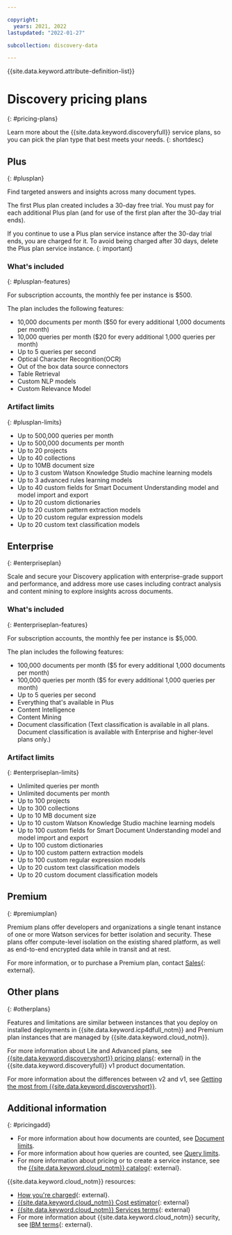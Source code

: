 ```yaml
---

copyright:
  years: 2021, 2022
lastupdated: "2022-01-27"

subcollection: discovery-data

---
```


{{site.data.keyword.attribute-definition-list}}

# Discovery pricing plans
{: #pricing-plans}

<!-- Learn more topic WDS -->
Learn more about the {{site.data.keyword.discoveryfull}} service plans, so you can pick the plan type that best meets your needs.
{: shortdesc}

## Plus
{: #plusplan}

Find targeted answers and insights across many document types.

The first Plus plan created includes a 30-day free trial.
You must pay for each additional Plus plan (and for use of the first plan after the 30-day trial ends).

If you continue to use a Plus plan service instance after the 30-day trial ends, you are charged for it. To avoid being charged after 30 days, delete the Plus plan service instance.
{: important}

### What's included
{: #plusplan-features}

For subscription accounts, the monthly fee per instance is $500.

The plan includes the following features:

-   10,000 documents per month ($50 for every additional 1,000 documents per month)
-   10,000 queries per month ($20 for every additional 1,000 queries per month)
-   Up to 5 queries per second
-   Optical Character Recognition(OCR)
-   Out of the box data source connectors
-   Table Retrieval
-   Custom NLP models
-   Custom Relevance Model

### Artifact limits
{: #plusplan-limits}

-   Up to 500,000 queries per month
-   Up to 500,000 documents per month
-   Up to 20 projects
-   Up to 40 collections
-   Up to 10MB document size
-   Up to 3 custom Watson Knowledge Studio machine learning models
-   Up to 3 advanced rules learning models
-   Up to 40 custom fields for Smart Document Understanding model and model import and export
-   Up to 20 custom dictionaries
-   Up to 20 custom pattern extraction models
-   Up to 20 custom regular expression models
-   Up to 20 custom text classification models

## Enterprise
{: #enterpriseplan}

Scale and secure your Discovery application with enterprise-grade support and performance, and address more use cases including contract analysis and content mining to explore insights across documents.

### What's included
{: #enterpriseplan-features}

For subscription accounts, the monthly fee per instance is $5,000.

The plan includes the following features:

-   100,000 documents per month ($5 for every additional 1,000 documents per month)
-   100,000 queries per month ($5 for every additional 1,000 queries per month)
-   Up to 5 queries per second
-   Everything that's available in Plus
-   Content Intelligence
-   Content Mining
-   Document classification (Text classification is available in all plans. Document classification is available with Enterprise and higher-level plans only.)

### Artifact limits
{: #enterpriseplan-limits}

-   Unlimited queries per month
-   Unlimited documents per month
-   Up to 100 projects
-   Up to 300 collections
-   Up to 10 MB document size
-   Up to 10 custom Watson Knowledge Studio machine learning models
-   Up to 100 custom fields for Smart Document Understanding model and model import and export
-   Up to 100 custom dictionaries
-   Up to 100 custom pattern extraction models
-   Up to 100 custom regular expression models
-   Up to 20 custom text classification models
-   Up to 20 custom document classification models

## Premium
{: #premiumplan}

Premium plans offer developers and organizations a single tenant instance of one or more Watson services for better isolation and security. These plans offer compute-level isolation on the existing shared platform, as well as end-to-end encrypted data while in transit and at rest.

For more information, or to purchase a Premium plan, contact [Sales](https://ibm.biz/contact-wdc-premium){: external}.

## Other plans
{: #otherplans}

Features and limitations are similar between instances that you deploy on installed deployments in {{site.data.keyword.icp4dfull_notm}} and Premium plan instances that are managed by {{site.data.keyword.cloud_notm}}.

For more information about Lite and Advanced plans, see [{{site.data.keyword.discoveryshort}} pricing plans](/docs/discovery?topic=discovery-discovery-pricing-plans){: external} in the {{site.data.keyword.discoveryfull}} v1 product documentation.

For more information about the differences between v2 and v1, see [Getting the most from {{site.data.keyword.discoveryshort}}](/docs/discovery-data?topic=discovery-data-version-choose).

## Additional information
{: #pricingadd}

-   For more information about how documents are counted, see [Document limits](/docs/discovery-data?topic=discovery-data-collections#collections-doc-limits).
-   For more information about how queries are counted, see [Query limits](/docs/discovery-data?topic=discovery-data-query-concepts#query-limits).
-   For more information about pricing or to create a service instance, see the [{{site.data.keyword.cloud_notm}} catalog](https://cloud.ibm.com/catalog/services/watson-discovery){: external}.

{{site.data.keyword.cloud_notm}} resources:

-   [How you're charged](/docs/billing-usage?topic=billing-usage-charges){: external}.
-   [{{site.data.keyword.cloud_notm}} Cost estimator](https://cloud.ibm.com/estimator/review){: external}
-   [{{site.data.keyword.cloud_notm}} Services terms](https://www-03.ibm.com/software/sla/sladb.nsf/sla/saas?OpenDocument){: external}
-   For more information about {{site.data.keyword.cloud_notm}} security, see [IBM terms](https://www.ibm.com/support/customer/csol/terms/){: external}.
